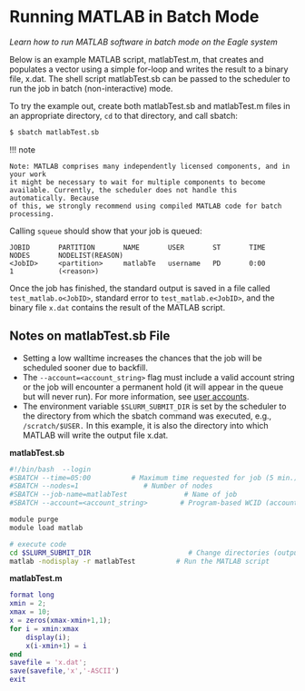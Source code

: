 # Running MATLAB in Batch Mode

*Learn how to run MATLAB software in batch mode on the Eagle system*

Below is an example MATLAB script, matlabTest.m, that creates and populates a
vector using a simple for-loop and writes the result to a binary file,
x.dat. The shell script matlabTest.sb can be passed to the scheduler to run the
job in batch (non-interactive) mode.

To try the example out, create both matlabTest.sb and matlabTest.m files in an
appropriate directory, `cd` to that directory, and call sbatch:

```bash
$ sbatch matlabTest.sb
```

!!! note

    Note: MATLAB comprises many independently licensed components, and in your work
    it might be necessary to wait for multiple components to become
    available. Currently, the scheduler does not handle this automatically. Because
    of this, we strongly recommend using compiled MATLAB code for batch processing.

Calling `squeue` should show that your job is queued:

```
JOBID       PARTITION       NAME       USER       ST       TIME       NODES       NODELIST(REASON)
<JobID>     <partition>     matlabTe   username   PD       0:00       1           (<reason>)
```

<!-- TODO: Are the stdout and stderr filenames correct? -->

Once the job has finished, the standard output is saved in a file called
`test_matlab.o<JobID>`, standard error to `test_matlab.e<JobID>`, and the binary
file `x.dat` contains the result of the MATLAB script.

## Notes on matlabTest.sb File

<!-- TODO: Update User Accounts link in 2nd bullet below -->

- Setting a low walltime increases the chances that the job will be scheduled
  sooner due to backfill.
- The `--account=<account_string>` flag must include a valid account string or
  the job will encounter a permanent hold (it will appear in the queue but will
  never run).  For more information, see [user
  accounts](https://www.nrel.gov/hpc/user-accounts.html).
- The environment variable `$SLURM_SUBMIT_DIR` is set by the scheduler to the
  directory from which the sbatch command was executed, e.g., `/scratch/$USER.`
  In this example, it is also the directory into which MATLAB will write the
  output file x.dat.

**matlabTest.sb**

```bash
#!/bin/bash  --login
#SBATCH --time=05:00          # Maximum time requested for job (5 min.)
#SBATCH --nodes=1                # Number of nodes
#SBATCH --job-name=matlabTest              # Name of job
#SBATCH --account=<account_string>        # Program-based WCID (account string associated with job)

module purge
module load matlab

# execute code
cd $SLURM_SUBMIT_DIR                        # Change directories (output will save here)
matlab -nodisplay -r matlabTest          # Run the MATLAB script
```

**matlabTest.m**

```matlab
format long
xmin = 2;
xmax = 10;
x = zeros(xmax-xmin+1,1);
for i = xmin:xmax
    display(i);
    x(i-xmin+1) = i
end
savefile = 'x.dat';
save(savefile,'x','-ASCII')
exit
```
